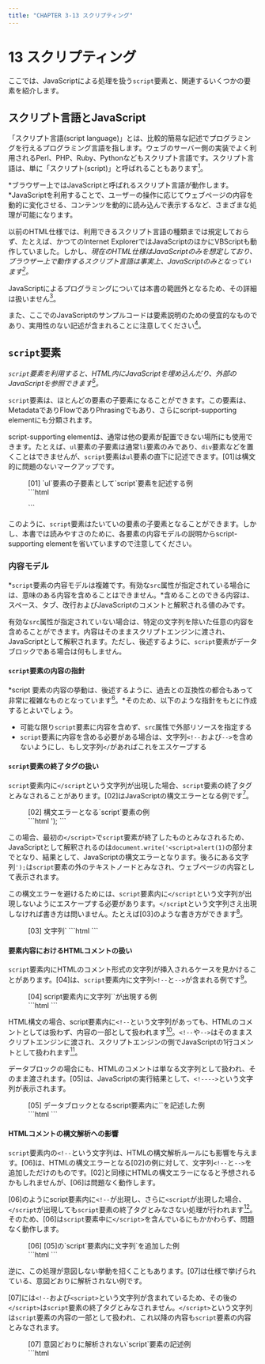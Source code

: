 ```yaml
---
title: "CHAPTER 3-13 スクリプティング"
---
```


# <span class="number">13</span> スクリプティング

ここでは、JavaScriptによる処理を扱う`script`要素と、関連するいくつかの要素を紹介します。

## スクリプト言語とJavaScript

「スクリプト言語(script language)」とは、比較的簡易な記述でプログラミングを行えるプログラミング言語を指します。ウェブのサーバー側の実装でよく利用されるPerl、PHP、Ruby、Pythonなどもスクリプト言語です。スクリプト言語は、単に「スクリプト(script)」と呼ばれることもあります[^1]。

[^1]: scriptという英単語は、Unicodeでの用字(たとえば、漢字、平仮名、片仮名など)のスクリプトを指すことがありますが、これはプログラミング言語とは関係ありません。

*ブラウザー上ではJavaScriptと呼ばれるスクリプト言語が動作します。*JavaScriptを利用することで、ユーザーの操作に応じてウェブページの内容を動的に変化させる、コンテンツを動的に読み込んで表示するなど、さまざまな処理が可能になります。

以前のHTML仕様では、利用できるスクリプト言語の種類までは規定しておらず、たとえば、かつてのInternet ExplorerではJavaScriptのほかにVBScriptも動作していました。しかし、*現在のHTML仕様はJavaScriptのみを想定しており、ブラウザー上で動作するスクリプト言語は事実上、JavaScriptのみとなっています[^2]。*

[^2]: モダンブラウザーではWebAssembly(wasmとも呼ばれる)も動作しますが、このコンパイル前の言語には特に制限がなく、C++、C#、Rustなどで書いたコードを動作させることも可能になります。\
WebAssemblyの詳細はMDNを参照してください。\
<https://developer.mozilla.org/ja/docs/WebAssembly>

JavaScriptによるプログラミングについては本書の範囲外となるため、その詳細は扱いません[^3]。

[^3]: JavaScriptの言語仕様は、Ecma InternationalのTechnical Committee 39(TC39)が中心になって策定されており、ECMA-262がコアの仕様となっています。必要に応じて参照してください。\
ECMA-262\
<https://www.ecma-international.org/publications-and-standards/standards/ecma-262/>


また、ここでのJavaScriptのサンプルコードは要素説明のための便宜的なものであり、実用性のない記述が含まれることに注意してください[^4]。

[^4]: 特に、サンプルコードでは`document.write()`メソッドを利用していることがありますが、仕様ではこのメソッドの利用を推奨していないことに注意してください。\
8.4.3 document.write()\
<https://html.spec.whatwg.org/multipage/dynamic-markup-insertion.html#document.write()>

## `script`要素

*`script`要素を利用すると、HTML内にJavaScriptを埋め込んだり、外部のJavaScriptを参照できます[^5]。*

[^5]: `script`要素はテキストをマークアップするものではなく、特定のセマンティクスを持ちません。他のHTML要素とは異なり、ユーザーに何かを提示するものではありません。

`script`要素は、ほとんどの要素の子要素になることができます。この要素は、MetadataでありFlowでありPhrasingでもあり、さらにscript-supporting elementにも分類されます。

script-supporting elementは、通常は他の要素が配置できない場所にも使用できます。たとえば、`ul`要素の子要素は通常`li`要素のみであり、`div`要素などを置くことはできませんが、`script`要素は`ul`要素の直下に記述できます。[01]は構文的に問題のないマークアップです。

<figure>
<figcaption>[01] `ul`要素の子要素として`script`要素を記述する例</figcaption>
```html
<ul>
  <script>
    document.write('<li>');
    document.write(new Date);
    document.write('</li>');
  </script>
</ul>
```
</figure>

このように、`script`要素はたいていの要素の子要素となることができます。しかし、本書では読みやすさのために、各要素の内容モデルの説明からscript-supporting elementを省いていますので注意してください。

### 内容モデル

*`script`要素の内容モデルは複雑です。有効な`src`属性が指定されている場合には、意味のある内容を含めることはできません。*含めることのできる内容は、スペース、タブ、改行およびJavaScriptのコメントと解釈される値のみです。

有効な`src`属性が指定されていない場合は、特定の文字列を除いた任意の内容を含めることができます。内容はそのままスクリプトエンジンに渡され、JavaScriptとして解釈されます。ただし、後述するように、`script`要素がデータブロックである場合は何もしません。

#### `script`要素の内容の指針

*script 要素の内容の挙動は、後述するように、過去との互換性の都合もあって非常に複雑なものとなっています[^6]。*そのため、以下のような指針をもとに作成するとよいでしょう。

[^6]: HTML仕様の13.2.5 Tokenizationにある"Script data..."で始まる項目はすべて`script`要素の内容を解析するためのものです。HTMLのすべての字句を解析するのに必要なステートが全部で80種類であり、そのうちの17種類が`script`要素関連ですから、2割以上が`script`要素のために費やされています。

- 可能な限り`script`要素に内容を含めず、`src`属性で外部リソースを指定する
- `script`要素に内容を含める必要がある場合は、文字列`<!--`および`-->`を含めないようにし、もし文字列`</`があればこれをエスケープする

#### `script`要素の終了タグの扱い

`script`要素内に`</script`という文字列が出現した場合、`script`要素の終了タグとみなされることがあります。[02]はJavaScriptの構文エラーとなる例です[^7]。

[^7]: [02]の例はHTMLの構文エラーにもなります。最後の`</script>`に対応する開始タグがないとみなされるためです。

<figure>
<figcaption>[02] 構文エラーとなる`script`要素の例</figcaption>
```html
<script>
  document.write('<script>alert(1)</script>');
</script>
```
</figure>

この場合、最初の`</script>`で`script`要素が終了したものとみなされるため、JavaScriptとして解釈されるのは`document.write('<script>alert(1)`の部分までとなり、結果として、JavaScriptの構文エラーとなります。後ろにある文字列`');`は`script`要素の外のテキストノードとみなされ、ウェブページの内容として表示されます。

この構文エラーを避けるためには、`script`要素内に`</script`という文字列が出現しないようにエスケープする必要があります。`</script`という文字列さえ出現しなければ書き方は問いません。たとえば[03]のような書き方ができます[^8]。

[^8]: 古いHTML4仕様では、文字列`</`が出現すると`script`要素が終了するルールだったため、[03]の4番目の例は仕様上、構文エラーとなっていました。現在のHTML構文では`</`の後ろに"script"という文字列が出現するかどうかまで判定するため、このような書き方でも問題ありません。同じ理由で、`</script>`以外の終了タグもエスケープ不要になっています。

<figure>
<figcaption>[03] 文字列`</`をエスケープした記述例</figcaption>
```html
<script>
  document.write('<script>alert(1)<\/script>');
  document.write('<script>alert(2)<\u002fscript>');
  document.write('<script>alert(3)<' + '/script>');
  document.write('<script>alert(4)</scr' + 'ipt>');
</script>
```
</figure>


#### 要素内容におけるHTMLコメントの扱い

`script`要素内にHTMLのコメント形式の文字列が挿入されるケースを見かけることがあります。[04]は、`script`要素内に文字列`<!--`と`-->`が含まれる例です[^9]。

[^9]: きわめて古いブラウザーでは`script`要素が解釈できず、中身をそのまま表示することがあったため、互換性のために[04]のような書き方をすることがありました。

<figure>
<figcaption>[04] script要素内に文字列`<!--`と`-->`が出現する例</figcaption>
```html
<script>
<!--
  alert('hello');
-->
</script>
```
</figure>

HTML構文の場合、script要素内に`<!--`という文字列があっても、HTMLのコメントとしては扱わず、内容の一部として扱われます[^10]。`<!--`や`-->`はそのままスクリプトエンジンに渡され、スクリプトエンジンの側でJavaScriptの1行コメントとして扱われます[^11]。

[^10]: XML構文の場合にはXMLのコメントとみなされ、内容がスクリプトエンジンに渡りません。

[^11]: ECMAScript 2015では、互換性のためのHTML-likeコメントが正式に仕様に追加され、HTMLのコメント区切り子(`<!--`および`-->`)をECMAScriptの1行コメントして解釈するよう定めています。つまり、これらは`//`と同じ効力を持つことになります。\
<https://262.ecma-international.org/6.0/#sec-html-like-comments>

データブロックの場合にも、HTMLのコメントは単なる文字列として扱われ、そのまま渡されます。[05]は、JavaScriptの実行結果として、`<!---->`という文字列が表示されます。

<figure>
<figcaption>[05] データブロックとなるscript要素内に`<!--`と`-->`を記述した例</figcaption>
```html
<script id="data" type="text/x-data">
<!---->
</script>
<script>
  alert(document.getElementById("data").textContent);
</script>
```
</figure>

#### HTMLコメントの構文解析への影響

`script`要素内の`<!--`という文字列は、HTMLの構文解析ルールにも影響を与えます。[06]は、HTMLの構文エラーとなる[02]の例に対して、文字列`<!--`と`-->`を追加しただけのものです。[02]と同様にHTMLの構文エラーになると予想されるかもしれませんが、[06]は問題なく動作します。

[06]のようにscript要素内に`<!--`が出現し、さらに`<script`が出現した場合、`</script`が出現しても`script`要素の終了タグとみなさない処理が行われます[^12]。そのため、[06]は`script`要素中に`</script>`を含んでいるにもかかわらず、問題なく動作します。

[^12]: HTMLパーサーの字句解析器の挙動としては、`<!--`が出現すると"Script data escaped state"という状態に遷移し、そこで`<script`が出現すると"Script data double escaped state"に遷移します。このときに`</script`が出現しても終了タグとみなさず、単に"Script data escaped state"に戻ります。

<figure>
<figcaption>[06] [05]の`script`要素内に文字列`<!--`と-->を追加した例</figcaption>
```html
<script>
<!--
  document.write('<script>alert(1)</script>');
-->
</script>
```
</figure>

逆に、この処理が意図しない挙動を招くこともあります。[07]は仕様で挙げられている、意図どおりに解析されない例です。

[07]には`<!--`および`<script>`という文字列が含まれているため、その後の`</script>`は`script`要素の終了タグとみなされません。`</script>`という文字列は`script`要素の内容の一部として扱われ、これ以降の内容も`script`要素の内容とみなされます。

<figure>
<figcaption>[07] 意図どおりに解析されない`script`要素の記述例</figcaption>
```html
<script>
  var example = 'Consider this string: <!-- <script>';
  console.log(example);
</script>
```
</figure>

### 属性

*`script`要素は`type`属性の値によりその性質が変化し、その値によって利用できる属性が異なります。*また、`src`属性により外部スクリプトとして呼び出すことができます。

#### `type`属性

`type`属性は、スクリプトの種類を指定します。多くの場合、属性値としてMIMEタイプを指定します。MIMEタイプについてはCHAPTER 1-6を参照してください。

`type`属性の値によって、`script`要素は「クラシックスクリプト(classic script)」、「モジュールスクリプト(module script)」、「データブロック(data block)」のいずれかに分類されます。

#### クラシックスクリプト

`type`属性にJavaScriptとみなされるMIMEタイプの値[^13]を指定すると、クラシックスクリプトとして扱われます。`script`要素の内容、もしくは`src`属性で指定したリソースはJavaScriptのスクリプトとして解釈され、実行されます。

[^13]: クラシックスクリプトとみなされる値の正確な一覧は、MIME Sniffing Standardで定義されています。\
<https://mimesniff.spec.whatwg.org/#javascript-mime-type>\
\
よく利用されるのは`"application/javascript"`と`"text/javascript"`です。RFC 4329では`"application/javascript"`が推奨されていましたが、RFC 4329を廃止して`"text/javascript"`に一本化する仕様が策定中です。\
RFC 4329 Scripting Media Types\
<https://www.rfc-editor.org/rfc/rfc4329>\
ECMAScript Media Types Updates\
<https://datatracker.ietf.org/doc/html/draft-ietf-dispatch-javascript-mjs>

`type`属性を省略した場合や、空の値を指定した場合もクラシックスクリプトとみなされます。古いHTML4では`script`要素の`type`属性は必須でしたが、現在では省略可能です。クラシックスクリプトを意図する場合は省略することが推奨されています。

#### モジュールスクリプト

`type`属性の値として`module`を指定すると、モジュールスクリプトとして扱われます。`script`要素の内容、もしくは`src`属性で指定したリソースはJavaScriptのモジュールとして読み込まれます[^14]。

[^14]: モジュールはECMAScript 2015で新たに導入されたもので、JavaScriptをモジュールに分割して扱えるようにしたものです。モジュールでは`export`で必要な機能を公開し、それを`import`で読み込んで利用できます。詳細はMDNなどを参照してください。\
JavaScript モジュール - JavaScript | MDN\
<https://developer.mozilla.org/ja/docs/Web/JavaScript/Guide/>\
Modules ECMAScriptモジュール · JavaScript Primer\
<https://jsprimer.net/basic/module/>

モジュールは比較的新しい機能であるため、モジュールを扱えない古いブラウザーにフォールバックを提供するための`nomodule`属性が定義されています。詳しくは後述の`nomodule`属性を参照してください。

モジュールスクリプトは即時に実行されず、常に遅延読み込みされます。そのため、`defer`属性を指定しても無視されます。詳しくは`defer`属性、`async`属性を参照してください。

#### データブロック

`type`属性が有効なMIME typeであり、かつJavaScriptとみなされないものである場合[^15]、`script`要素はデータブロックとして扱われます。

[^15]: 正確には、クラシックスクリプトにもモジュールスクリプトにも当てはまらない値はすべてデータブロックとみなされます。しかし仕様では、`type`属性はMIMEタイプでなければならないとされています。これは、将来の仕様で`type`属性に"module"以外のキーワードが使えるようになったときに、誤動作しないようにするためです。

内容をJavaScriptから参照できるため、ウェブページに表示したくないデータを埋め込むのに利用できます[^16]。また、クローラーによって処理される場合もあります。[08]は、データブロックを利用してテキストデータを埋め込んでいる例です。

[^16]: ブラウザーは、データブロックに対して何の処理も行いません。内容がJavaScriptとして実行されることも、ウェブページに表示されることもありません。`script`要素の属性のうち、`type`属性以外の属性は指定できません(`id`などのグローバル属性は有効です)。次の7つの属性は、データブロックに指定しても無視されます: `src`、`async`、`nomodule`、`defer`、`crossorigin`、`integrity`、`referrerpolicy`

<figure>
<figcaption>[08] データブロックを利用してテキストデータを埋め込んだ記述例</figcaption>
```html
<script type="text/x-message-data" id="data1">
  Welcome!
  You are lucky!
</script>
<script>
  const data = document.getElementById("data1").text;
  alert(data);
</script>
```
</figure>

[08]では`script`要素が2つありますが、最初のものがデータブロックです。続く`script`要素がクラシックスクリプトで、このJavaScriptによってデータの内容を取得し、表示しています。

JSONデータを埋め込むこともできます。[09]のようにJSON-LD[^17]によ るメタデータを埋め込むと、検索エンジンのクローラーがこれを認識してメタデータを取得することがあります。

[^17]: JSON-LD(JSON for Linked Data)は、メタデータをJSON形式で表現する構造化データのフォーマットです。構造化データとは、HTML 文書に含まれる要素や属性の意味を伝えるためのもので、RDFaやMicrodataなども構造化データです。JSON-LDの仕様は、JSON-LD 1.1としてW3C勧告となっています。\
<https://www.w3.org/TR/json-ld11/>

<figure>
<figcaption>[09] JSON-LDによるメタデータを埋め込んだ記述例</figcaption>
```html
<script type="application/ld+json">
{
  "@context":"https:\/\/schema.org",
  "@type":"BreadcrumbList",
  "itemListElement": [
    {
      "@type":"ListItem",
      "position":1,
      "item":{
        "@id":"https:\/\/www.example.com",
        "name":"example"
      }
    } 
  ]
}
</script>
```
</figure>

#### 廃止された属性： `language`属性

古くに書かれたHTMLでは、`type`属性の代わりに`language`属性が指定されていたこともありました。現在のHTMLでは`language`属性は廃止されています。

ただし、過去との互換性のために、ブラウザーは`language`属性によるタイプ判定をすることがあります。`type`属性が指定されておらず、かつ`language`属性に空でない値が指定されている場合、`"text/"`に続けて`language`属性の値を連結した値が`type`属性に指定されているものとみなします[^18]。

[^18]: たとえば、`type`属性がなく、`language=vbscript`が指定されている場合は、`type=text/vbscript`が指定されているものとみなします。これは結果としてデータブロックになります(仮にVBScriptが書かれていても、現在のHTML仕様上は、実行されることはありません)。`language=javascript`が指定されている場合は、`type=text/javascript`とみなされてクラシックスクリプトとして扱われます。

`type`属性が指定されている場合、`language`属性は無視されます。`language`属性が指定された古いHTMLを修正する機会があれば、`language`属性は削除し、クラシックスクリプト以外のものにだけ`type`属性を指定するとよいでしょう。

#### `src`属性とインラインスクリプト

`src`属性を利用すると、外部JavaScriptのURLを指定して読み込むことができます。`src`属性が指定されていない場合、`script`要素の内容がJavaScriptとして解釈されます。

`src`属性を指定している場合、`script`要素の内容に意味のあるJavaScriptを書くことはできません[^19]。内容があるとエラーとなりますが、その場合、内容は無視されて`src`属性の指定が優先されます。

[^19] JavaScriptのコメントと改行、空白類文字のみが許されます。詳細は仕様を参照してください。\
<https://html.spec.whatwg.org/multipage/scripting.html#inline-documentation-for-external-scripts>

ただし、`script`要素がデータブロックである場合には`src`属性を指定できず、`src`属性は無視されます。

`src`属性を用いた外部JavaScriptの指定は、たとえば[10]のようになります。内容が空であっても、`script`要素の終了タグが省略できないことに注意してください。

<figure>
<figcaption>[10] `src`属性を用いた外部JavaScriptの指定例</figcaption>
```html
<script src="sample.js"></script>
<script type="module" src="libs.mjs"></script>
```
</figure>

#### `defer`属性および`async`属性

`src`属性で外部JavaScriptを指定して読み込む場合、*`defer`属性や`async`属性を使用すると、JavaScriptの読み込みや実行のタイミングを制御できます。*`defer`属性と`async`属性はいずれもブール型属性です。

通常、ブラウザーはHTMLを先頭から順に解析していきますが、`script`要素に遭遇すると、解析を中断してJavaScriptを実行します。JavaScriptの読み込みや実行に時間がかかると、HTMLの解析処理が長時間ブロックされ、ウェブページの表示に時間がかかることになります。

*`defer`属性を指定すると、HTMLの解析と並行してJavaScriptを読み込みます。そのJavaScriptは、JavaScriptの読み込みとHTMLの解析の両方が終わったときに実行されます[^20]。*

[^20]: 言い換えると、`defer`属性が指定されたスクリプトは、DOMContentLoadedイベントが発生するタイミングで初めて実行されます。

`async`属性の場合、HTMLの解析と並行してJavaScriptを読み込む点は`defer`属性と同様ですが、*`async`属性ではHTMLの解析完了を待たずにJavaScriptを実行します。*このため、実行開始時点でHTMLの解析が終わっていないことがあります[^21]。

[^21]: `async`属性が指定されたスクリプトの実行開始のタイミングは不定です。`async`属性を指定した`script`要素が複数ある場合、HTMLソースでの出現順とは異なる順で実行されることもあります。

`defer`属性と`async`属性を同時に指定した場合は、`async`属性の挙動になります[^22]。

[^22]: 互換性のために`defer`属性と`async`属性を同時に指定することがあります。両方を指定すると、`async`属性を理解しない古いブラウザーでは`defer`属性の挙動になります。

なお、モジュールスクリプトの場合には、デフォルトで並行読み込みが行われ、HTMLの解析完了を待って実行されます。これは`defer`属性が指定されている場合の振る舞いと同様です。言い換えると、モジュールスクリプトでは`defer`属性は無視され、常に`defer`属性があるかのような動作になります。`async`属性を指定した場合には動作が変わり、HTMLの解析完了を待つことなく実行されるようになります。

[11]はHTML仕様に掲載されている図を編集したものでで、`defer`属性および`async`属性の動作のタイミングをタイムラインで示したものです。

<figure>
<figcaption>[11] `defer`属性および`async`属性の動作</figcaption>
<img src="../image/C3_13_13.png" alt="" />
出典: <https://html.spec.whatwg.org/images/asyncdefer.svg>
</figure>

JavaScriptの処理内容によっては、単純に`defer`属性や`async`属性を指定するとうまく動作しないことがあります。たとえば、`document.write()`メソッドを実行するとエラーとなり、Chromeではコンソールに次のエラーメッセージが出力されます。

>Failed to execute 'write' on 'Document': It isn't possible to write into a document from an asynchronously-loaded external script unless it is explicitly opened.

`document.write()`メソッド以外にも、HTMLのDOMツリーを参照するような処理が動作しなくなることがあります。DOMContentLoadedイベントをトリガーにして動作させるなど、JavaScript側で遅延実行を想定した実装をしておく必要があります。

なお、`defer`属性や`async`属性を指定できるのは、`src`属性で外部JavaScriptを読み込んでいる場合だけです。`src`属性がない`script`要素は これらの属性を指定できず、指定すると構文エラーとなります。

#### `script`要素を後から挿入した場合の挙動

DOM操作で`script`要素を生成した場合、DOMツリーに挿入されて「結び付けられた(becomes connected)」時点でスクリプトが実行されます。ただし、[12]のように`createElement()`メソッドで`script`要素を生成した場合、最初から`async`プロパティが`true`になっていることがあります。[12]で生成したノードをそのままDOMツリーに挿入すると、非同期で実行されます[^23]。

[^23]: スクリプト実行までのプロセスの詳細は、仕様の4.12.1.1 Processing modelを参照してください。\
<https://html.spec.whatwg.org/multipage/scripting.html#script-processing-model>

<figure>
<figcaption>[12] `async`プロパティが`true`の状態</figcaption>
```html
<script>
  // 特に属性を指定せずにscript要素を生成
  const scriptElement = document.createElement('script');
  // 最初からasyncプロパティがtrueになっている
  alert(scriptElement.async); // true
</script>
```
</figure>

`document.write()`メソッドで`script`要素を書き込んだ場合は、`defer`属性や`async`属性を指定していない限り同期実行になります。この場合、HTMLの解析がブロッキングされ、パフォーマンスに悪影響が出る場合があることに注意してください。

なお、`innerHtml`や`outerHTML`プロパティで`script`要素を書き込んだ場合は、そのJavaScriptは実行されません(非同期で一定時間後に実行されるのではなく、一切実行されません)。

#### `nomodule`属性

*`nomodule`属性を利用すると、モジュールを扱えない古いブラウザーにフォールバックを提供できます。*[13]は、モジュールスクリプト`"app. mjs"`と、フォールバック用のクラシックスクリプト`"classic-app.js"`を扱う例です

<figure>
<figcaption>[13] `app.mjs`と`classic-app.js`を扱う例</figcaption>
```html
<script type="module" src="app.mjs"></script>
<script nomodule src="classic-app.js"></script>
```
</figure>

モジュールスクリプトをサポートするブラウザーは、`nomodule`属性が指定されたクラシックスクリプトを無視します。そのため、`"app.mjs"`のみを実行します。

一方、モジュールをサポートしないブラウザーは`type=module`を不明な属性として無視するため、モジュールスクリプトは無視されます。そして`nomodule`属性を理解しないため、"classic-app.js"を実行します。

#### `crossorigin`属性

*`crossorigin`属性を指定すると、`src`属性で指定されたリソースをクロスオリジンで参照する場合のCORSの挙動を制御できます。*オリジンとCORSについてはCHAPTER 1-5を参照してください。

`script`要素がクラシックスクリプトとして扱われる場合、`crossorigin`属性が指定されていないと、単なるGETリクエストでリソースを取得します。

`crossorigin`属性が指定されている場合、CORSによるリクエストを行います[^24]。`crossorigin`属性に指定された値によって、HTTP認証やCookieなどのクレデンシャル情報の扱いが以下のように変化します。

[^24]: `crossorigin`属性が指定されている場合、リクエストにCORSに関連するHTTPヘッダーが追加されます。また、エラー時には`window.onerror`イベントハンドラーで詳細なエラー情報が取得できます。

- `"anonymous"`: HTTP認証やCookieなどのクレデンシャル情報は、同一オリジンに対してのみ送信されます。クロスオリジンの場合には送信されません
- `"use-credentials"`: オリジンにかかわらずクレデンシャル情報が常に送信されます

`crossorigin=""`が指定されている場合、あるいは単に`crossorigin`とだけ指定されている場合は、`crossorigin="anonymous"`と同じ挙動になります。なお、この属性はあくまで`script`要素の`src`属性で指定したリソースの取得を制御するもので、JavaScript内部からのリクエストには影響しません。JavaScript内部からのCORSリクエストについては、たとえばXmlHttpRequestを用いたJavaScriptで`withCredentials`プロパティを設定するなどの対応が必要です。

モジュールスクリプトの場合、`crossorigin`属性が指定されていなくても、常にCORSによるリクエストが行われます。`crossorigin`属性を指定すると、クレデンシャル情報の扱いを変更できます。

#### `integrity`属性

*`integrity`属性を使用すると、「サブリソース完全性(Subresource Integrity)」の仕様[^25]に沿って外部リソースの完全性をチェックできます。*これにより、サブリソースとして取得したJavaScriptが改竄されていないことを確認できます。

[^25]: Subresource Integrity\
<https://w3c.github.io/webappsec-subresource-integrity/>

外部のサイトから読み込んでJavaScriptを実行している場合、その外部サイトが攻撃を受けてJavaScriptが改竄されると、読み込んでいる側のサイトまで攻撃の影響を受けてしまいます。サブリソース完全性はこのようなリスクに対応する仕組みで、*ハッシュ値の照合によってリソースの改竄チェックを行います。*

`integrity`属性の値は、ハッシュアルゴリズムを示す接頭辞と、base64でエンコードされたハッシュ値を`‐`(U+002D、ハイフン)でつないだ文字列です[^26]。`integrity`属性が指定されており、指定されたハッシュ値がリソースのハッシュ値と一致しなかった場合、リソースは読み込まれず、ネットワークエラーで取得に失敗した扱いとなります。

[^26]: ハッシュアルゴリズムの接頭辞として現在利用できるものは、`sha256`、`sha384`、`sha512`です。

`integrity`属性は、スペースで区切って複数の値を指定できます。[14]はSubresource Integrity仕様で挙げられている例です。

<figure>
<figcaption>[14] Subresource Integrity仕様で挙げられている例</figcaption>
```html
<script src="hello_world.js"
  integrity="sha384-H8BRh8j48O9oYatfu5AZzq6A9RINhZO5H16dQZngK7T62em8MUt1FLm52t+eX6xO
  sha512-Q2bFTOhEALkN8hOms2FKTDLy7eugP2zFZ1T8LCvX42Fp3WoNr3bjZSAHeOsHrbV1Fu9/A0EzCinRE7Af1ofPrw=="
  crossorigin="anonymous"></script>
```
</figure>

[14]では、SHA-384とSHA-512という強度の異なるハッシュ値を指定しています。このように強度の異なるハッシュ値を列挙すると、ブラウザーが対応している中でもっとも強度の高いものが採用されます。

[15]のように強度が同一のハッシュ値を列挙した場合、ブラウザーはそのすべてを採用します。

<figure>
<figcaption>[15] 強度が同一のハッシュ値を複数指定した場合の例</figcaption>
```html
<script src="https://example.com/example-framework.js"
  integrity="sha384-Li9vy3DqF8tnTXuiaAJuML3ky+er10rcgNR/VqsVpcw+ThHmYcwiB1pbOxEbzJr7
  sha384-+/M6kredJcxdsqkczBUjMLvqyHb1K/JThDXWsBVxMEeZHEaMKEOEct339VItX1zB"
  crossorigin="anonymous"></script>
```
</figure>

この場合、ブラウザーはハッシュ値のいずれかがマッチした場合に整合性のあるリソースであると判断します[^27]。

[^27]: 外部リソースに更新の予定がある場合、更新前後のハッシュ値を両方とも指定しておくと、更新のタイミングに合わせて`integrity`属性を書き換える必要がなくなります。

なお、`integrity`属性を指定できるのは、`src`属性で外部JavaScriptを読み込んでいる場合だけです。`src`属性がない`script`要素にはこの属性を指定できず、指定すると構文エラーとなります。

#### `referrerpolicy`属性

`referrerpolicy`属性を使用すると、JavaScriptを参照する場合の「リファラーポリシー(Referrer Policy)」を指定できます。CHAPTER 3-6も参照してください。

`script`要素に`referrerpolicy`属性を指定した場合、`src`属性で指定したリソースだけでなく、そのJavaScriptから`import`で読み込まれるリソースにもポリシーが適用されます。[16]はHTML仕様で挙げられている例です。

<figure>
<figcaption>[16] `referrerpolicy`属性の記述例</figcaption>
```html
<script referrerpolicy="origin">
  fetch('/api/data');
  import('./utils.mjs');
</script>
```
</figure>

`referrerpolicy`属性で指定したポリシーは`fetch()`で読み込むリソースには適用されませんが、`import()`で読み込むリソースには適用されます。

#### 廃止された属性: `charset`属性

以前のHTMLでは`script`要素に`charset`属性を指定できましたが、現在は廃止されています。これは、外部JavaScriptファイルの文字エンコーディングを指定するものでした。

現在のHTMLでは、外部JavaScriptファイルの文字エンコーディングはHTTPレスポンスヘッダーの`charset`パラメーターに依存し、`charset`パラメーターがない場合はUTF-8とみなされます。`charset`属性は基本的に無視されますので、指定しないようにします[^28]。

[^28]: `charset`属性の値が"utf-8"の場合(大文字小文字は区別しません)のみ、「旧式だが適合する機能」として仕様に適合します。"utf-8"以外の値が指定されている場合は構文エラーですが、ブラウザーは互換性のために、その値をヒントとして利用することがあります。外部スクリプト取得時の文字コード判定の詳細は、HTML仕様およびRFC 4329を参照してください。\
8.1.4.2 Fetching scripts\
<https://html.spec.whatwg.org/multipage/webappapis.html#fetch-a-classic-script>
RFC 4329 4.2. Character Encoding Scheme Detection\
<https://www.rfc-editor.org/rfc/rfc4329.html#section-4.2>

## `noscript`要素

*`noscript`要素を用いると、ブラウザーのJavaScriptが無効になっている場合のフォールバックコンテンツを提供できます[^29]。*

[^29]: `noscript`要素を利用できるのは、HTML構文の場合のみです。XML構文では`noscript`要素は使用してはならないと定められています。

JavaScriptが有効である場合、この要素の内容は表示されません。
たとえば、スクロールしてから画像が表示されるような場所に配置される`img`要素に対し、JavaScriptを用いて遅延読み込み(lazy loading)を行う場合、[17]のように記述することで、JavaScriptが無効の環境でも画像を表示させることができます。

<figure>
<figcaption>[17] `noscript`要素の記述例</figcaption>
```html
<img src="blank.jpg" data-src="target.jpg" alt="">
<noscript><img src="target.jpg" alt=""></noscript>
```
</figure>

フォールバックコンテンツの表現には、必ずしも`noscript`要素は必要ありません。たとえば[18]のように、JavaScript無効時のコンテンツをHTMLに書いておき、JavaScriptによるDOM操作で書き換える方法があります。このようにすると、HTMLに書いたメッセージがフォールバックとして機能します。

<figure>
<figcaption>[18] `noscript`要素を使用せずにフォールバックコンテンツを記述する例</figcaption>
```html
<p id="message">（JavaScript無効時のフォールバックコンテンツ）</p>
<script>
  document.getElementById("message").textContent="JavaScript有効時のコンテンツ"
</script>
```
</figure>

### 内容モデル

`noscript`要素の内容モデルは、JavaScript有効時と無効時で異なります。

JavaScript有効時、`noscript`要素の内容は単なるテキストとみなされ、`noscript`要素の終了タグ以外のマークアップは解釈されません[^30]。

[^30]: ただし、`script`要素や`noscript`要素の開始タグ・終了タグをすべて取り除いたときにHTMLとして適切な構文になっていないと、構文エラーとされます。

JavaScript 無効時は以下のようになります。

- `noscript`要素が`head`要素の内側で出現した場合、子要素にできるのは`link`、`style`、`meta`要素だけです
- `noscript`要素が`head`要素の外側で出現した場合、内容モデルがTransparentであるように振る舞います。ただし、子孫に`noscript`要素 を入れることはできません

## `canvas`要素

*`canvas`要素は、JavaScriptで任意のビットマップを描画できるキャンバスを表します。*グラフや画像、映像などの描画に利用できます[^31]。

[^31]: `canvas`要素にはさまざまなものを多岐にわたる方法で描画できます。具体的な描画の仕方は、MDNのチュートリアルなどを参照してください。\
Canvas チュートリアル\
<https://developer.mozilla.org/ja/docs/Web/API/Canvas_API/Tutorial>

[19]は`canvas`要素に円弧を描画する例です。表示例は[20]です。

<figure>
<figcaption>[19] `canvas`要素に円弧を描画する記述例</figcaption>
```html
<canvas id="canvas01" width="100" height="100">
  <img src="sample.png" alt="[図] 円弧の例">
</canvas>
<script>
  const canvas = document.getElementById('canvas01');
  const c = canvas.getContext('2d');
  c.strokeStyle = '#ff6600';
  c.beginPath();
  c.arc(50, 50, 40, 0, 0.5 * Math.PI, true);
  c.stroke();
</script>
```
</figure>

<figure>
<figcaption>[20] ブラウザーによる[19]の表示例</figcaption>
<img src="../image/C3_13_22_1C.png" alt="" />
</figure>

### 内容モデル

`canvas`要素の内容モデルはtransparentです。ただし、インタラクティブコンテンツ[^32]を子孫要素にはできません。

[^32]: インタラクティブコンテンツには、`a`要素、`button`要素、`tabindex`属性が指定された要素などが含まれます。詳細はCHAPTER 3-1を参照してください。

`canvas`要素の内容は、`canvas`要素が利用できない場合のフォールバックコンテンツとして機能します。`canvas`要素が画像として使用されている場合は、代替となる`img`要素などを入れておくとよいでしょう。より複雑な機能を提供している場合は、可能な限りその機能を代替できる内容を入れておくべきです。

### 属性

`width`属性と`height`属性で`canvas`要素のピクセルサイズを指定できます。省略時のデフォルト値は`width`が`"300"`、`height`が`"150"`です。

### アクセシビリティ上の注意点

`canvas`要素にデフォルトのARIAロールはありません。`canvas`要素はさまざまな視覚表現ができますが、`canvas`要素自体はセマンティクス上の意味を持たないことに注意してください。

`canvas`要素以外で表現できるものに`canvas`要素を利用するのは避けたほうがよいでしょう。特に、見出しやナビゲーションを`canvas`要素に置き換えると、支援技術でナビゲーションできなくなるなど、アクセシビリティ上の問題が発生することがあります[^33]。

[^33]: かつて、ナビゲーションをすべてFlashで実装する企業サイトが流行し、アクセシビリティ上の大きな問題となりました。`canvas`要素も同じような使い方ができますが、同じ問題を繰り返さないようにしたいものです。

## Web Components

Web Componentsは、HTML要素をコンポーネント化する技術群の総称です。主要な技術としては、以下の3つで構成されています。

- カスタム要素
- Shadow DOM
- HTMLテンプレート(`template`要素、`slot`要素)

本書では、HTML要素として存在する`template`要素、`slot`要素と、カスタム要素について簡単に紹介します[^34]。

[^34]: Web Componentsの詳細は、MDNを参照してください。\
<https://developer.mozilla.org/ja/docs/Web/Web_Components>

## `template`要素

*`template`要素は、それ自身は何も表さない、HTML断片のコンテナーです。*`template`要素は、その内容も含めレンダリングされません。主に、JavaScriptによって文書に挿入するためのHTMLの断片を書いておくために使用します[^35]。

[^35]: `template`要素の利用法については、MDNを参照してください。\
`<template>`: コンテンツテンプレート要素\
<https://developer.mozilla.org/ja/docs/Web/HTML/Element/template>

JavaScriptから使用するデータをHTMLに含めるという意味では、`script`要素によるデータブロックにも似ていますが、`template`要素の内容はHTMLとして解析され、DOMツリーが作られるという点で異なります。このDOMツリーはどこにも挿入されず、`template`要素の`content`プロパティから`DocumentFragment`オブジェクトとして取得できます。

### 内容モデル

`template`要素の内容モデルはNothingと定義されています。前述のように、`template`要素の内容はHTMLとして解析されますが、DOMツリーに直接挿入されることはなく、あたかも`template`要素の内容が空であるように振る舞います。

## `slot`要素

*`slot`要素は、Shadow DOMにおけるスロット、可変値を挿入するためのプレースホルダーを定義します[^36]。*

[^36]: `slot`要素の利用法については、MDNを参照してください。\
`<slot>`: ウェブコンポーネントのスロット要素\
<https://developer.mozilla.org/ja/docs/Web/HTML/Element/slot>

`slot`要素には、`name`属性で名前を与えることができます。Shadow DOMを利用する際、要素に`slot`属性で名前を指定して渡すと、対応する名前の`slot`要素の箇所に挿入されます。

### 内容モデル

`slot`要素の内容モデルは`transparent`です。`slot`要素はプレースホルダーであり、その内容は何かに置換される想定ですが、内容を入れておくと、置換されない場合のデフォルト値として利用できます。

## カスタム要素

「カスタム要素(Custom Elements)」は、Web Componentsを構成するものの1つです。

古くから、独自に定義した要素を利用したいというニーズがコンテンツ制作者にあります。そのような独自の要素を実際に使用すると、ブラウザーは柔軟に解釈することがある一方で、古いHTML仕様ではそのような独自の要素は定義されていないため、構文エラーとなります。

現在のHTML仕様では、カスタム要素として、コンテンツ制作者が自由にHTMLの要素名を一定の制約のもとで定義できます。これにより、*HTML仕様に適合させながら、独自に定義した要素を利用できます。*

### 要素名の制約

カスタム要素の要素名の制約は、大まかには以下の2点となります。

- アルファベットの小文字で始まること
- 1つ以上の`-`(ハイフン)を含むこと[^37]

[^37]: HTMLの要素はハイフンを含む要素名を持たず、またMathMLやSVGの要素でハイフンを含む要素名は限られています。そのため、ソースコード上でそのようなハイフンを含む要素に遭遇した場合、ほぼカスタム要素と考えてよいでしょう。要素名の正確な制約は、HTML仕様に示されるPotentialCustomElementNameで定義されています。\
<https://html.spec.whatwg.org/multipage/custom-elements.html#prod-potentialcustomelementname>

[21]はカスタム要素の使用例です。これは、Googleの検索結果で使用されている5つ星の評価のマークアップです。

<figure>
<figcaption>[21] カスタム要素の記述例</figcaption>
```html
<g-review-stars><span class="fTKmHE99XE4__star-default" role="img" aria-label="5 点中 3.5 点の評価、"><span style="width:46px"></span></span></g-review-stars>
```
</figure>

### カスタム要素の種類

＜本文＞
カスタム要素には、大きくわけて次の2種類があります。

カスタム要素には、大きくわけて次の2種類があります。

- 自律カスタム要素(autonomous custom element):任意の要素を表すHTMLElementインターフェイスを拡張する
- カスタマイズされた組み込み要素(customized built-in element): HTML仕様で定義された要素を拡張する。たとえば、HTMLButtonElementインターフェイスであれば`button`要素をもとに拡張できる

カスタム要素を利用する際は、JavaScriptを用いて、カスタム要素自身と、その動作を定義していくことになります。詳細についてはGoogle Developersの記事などを参照してください[^38]。

[^38]: Custom Elements v1: Reusable Web Components | Web Fundamentals | Google Developers\
<https://developers.google.com/web/fundamentals/web-components/customelements>

